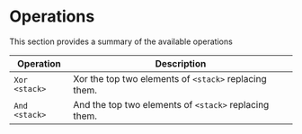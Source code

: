 # Operations

This section provides a summary of the available operations

| Operation | Description |
| --------- | ----------- |
| `Xor <stack>` | Xor the top two elements of `<stack>` replacing them. |
| `And <stack>` | And the top two elements of `<stack>` replacing them. |
